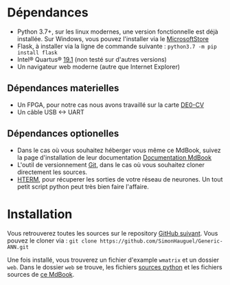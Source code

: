 # Dépendances

- Python 3.7+, sur les linux modernes, une version fonctionnelle est déjà installée. Sur Windows, vous pouvez l'installer via le [MicrosoftStore](https://www.microsoft.com/store/productId/9NJ46SX7X90P?ocid=pdpshare)
- Flask, à installer via la ligne de commande suivante : `python3.7 -m pip install flask`
- Intel® Quartus® [19.1](https://www.intel.com/content/www/us/en/software-kit/664527/intel-quartus-prime-lite-edition-design-software-version-19-1-for-windows.html) (non testé sur d'autres versions)
- Un navigateur web moderne (autre que Internet Explorer)

## Dépendances materielles

- Un FPGA, pour notre cas nous avons travaillé sur la carte [DE0-CV](https://www.terasic.com.tw/cgi-bin/page/archive.pl?Language=English&CategoryNo=163&No=921)
- Un câble USB <-> UART

## Dépendances optionelles

- Dans le cas où vous souhaitez héberger vous même ce MdBook, suivez la page d'installation de leur documentation [Documentation MdBook](https://rust-lang.github.io/mdBook/guide/installation.html)
- L'outil de versionnement [Git](https://git-scm.com/downloads), dans le cas où vous souhaitez cloner directement les sources.
- [HTERM](https://www.der-hammer.info/pages/terminal.html), pour récuperer les sorties de votre réseau de neurones. Un tout petit script python peut très bien faire l'affaire.

# Installation

Vous retrouverez toutes les sources sur le repository [GitHub suivant](https://github.com/SimonHauguel/Generic-ANN).
Vous pouvez le cloner via : `git clone https://github.com/SimonHauguel/Generic-ANN.git`

Une fois installé, vous trouverez un fichier d'example `wmatrix` et un dossier `web`. Dans le dossier `web` se trouve, les fichiers [sources python](https://github.com/SimonHauguel/Generic-ANN/tree/main/web/python) et les fichiers sources de [ce MdBook](https://github.com/SimonHauguel/Generic-ANN/tree/main/web/book/recipe).